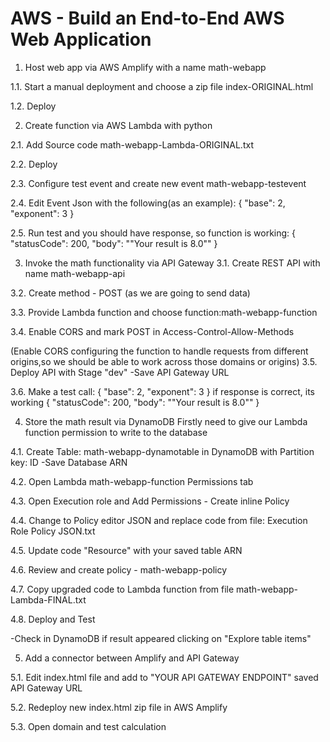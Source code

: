 # AWS - Build an End-to-End AWS Web Application

1. Host web app via AWS Amplify with a name math-webapp

1.1. Start a manual deployment and choose a zip file index-ORIGINAL.html

1.2. Deploy

2. Create function via AWS Lambda with python

2.1. Add Source code math-webapp-Lambda-ORIGINAL.txt

2.2. Deploy

2.3. Configure test event and create new event math-webapp-testevent

2.4. Edit Event Json with the following(as an example):
{
  "base": 2,
  "exponent": 3
}

2.5. Run test and you should have response, so function is working:
{
  "statusCode": 200,
  "body": "\"Your result is 8.0\""
}

3. Invoke the math functionality via API Gateway
3.1. Create REST API with name math-webapp-api
   
3.2. Create method - POST (as we are going to send data)

3.3. Provide Lambda function and choose function:math-webapp-function

3.4. Enable CORS and mark POST in Access-Control-Allow-Methods

(Enable CORS configuring the function to handle requests from different origins,so we should be able to work across those domains or origins)
3.5. Deploy API with Stage "dev"
-Save API Gateway URL

3.6. Make a test call:
{
  "base": 2,
  "exponent": 3
}
if response is correct, its working 
{
  "statusCode": 200,
  "body": "\"Your result is 8.0\""
}

4. Store the math result via DynamoDB
Firstly need to give our Lambda function permission to write to the database

4.1. Create Table: math-webapp-dynamotable in DynamoDB with Partition key: ID
-Save Database ARN

4.2. Open Lambda math-webapp-function Permissions tab

4.3. Open Execution role and Add Permissions - Create inline Policy

4.4. Change to Policy editor JSON and replace code from file: 
Execution Role Policy JSON.txt

4.5. Update code "Resource" with your saved table ARN

4.6. Review and create policy - math-webapp-policy

4.7. Copy upgraded code to Lambda function from file math-webapp-Lambda-FINAL.txt

4.8. Deploy and Test

-Check in DynamoDB if result appeared clicking on "Explore table items"

5. Add a connector between Amplify and API Gateway

5.1. Edit index.html file and add to "YOUR API GATEWAY ENDPOINT" saved API Gateway URL

5.2. Redeploy new index.html zip file in AWS Amplify

5.3. Open domain and test calculation


